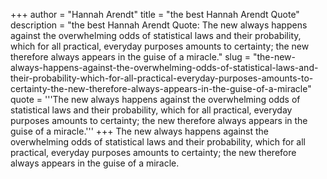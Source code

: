 +++
author = "Hannah Arendt"
title = "the best Hannah Arendt Quote"
description = "the best Hannah Arendt Quote: The new always happens against the overwhelming odds of statistical laws and their probability, which for all practical, everyday purposes amounts to certainty; the new therefore always appears in the guise of a miracle."
slug = "the-new-always-happens-against-the-overwhelming-odds-of-statistical-laws-and-their-probability-which-for-all-practical-everyday-purposes-amounts-to-certainty-the-new-therefore-always-appears-in-the-guise-of-a-miracle"
quote = '''The new always happens against the overwhelming odds of statistical laws and their probability, which for all practical, everyday purposes amounts to certainty; the new therefore always appears in the guise of a miracle.'''
+++
The new always happens against the overwhelming odds of statistical laws and their probability, which for all practical, everyday purposes amounts to certainty; the new therefore always appears in the guise of a miracle.
